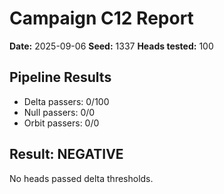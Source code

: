 # Campaign C12 Report

**Date:** 2025-09-06
**Seed:** 1337
**Heads tested:** 100

## Pipeline Results

- Delta passers: 0/100
- Null passers: 0/0
- Orbit passers: 0/0

## Result: NEGATIVE

No heads passed delta thresholds.
